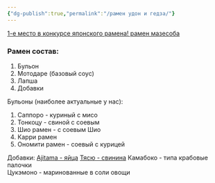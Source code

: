 ```yaml
---
{"dg-publish":true,"permalink":"/рамен удон и гедза/"}
---
```



[1-е место в конкурсе японского рамена! рамен мазесоба](https://www.youtube.com/watch?v=m_NEn3pbntI&t=836s)
### Рамен состав:
1. Бульон 
2. Мотодаре (базовый соус)
3. Лапша 
4. Добавки

Бульоны (наиболее актуальные у нас): 
1. Саппоро - куриный с мисо 
2. Тонкоцу  - свиной с соевым 
3. Шио рамен - с соевым Шио
4. Карри рамен
5. Ономити рамен - соевый с курицей

Добавки: 
[Ajitama - яйца](https://www.youtube.com/shorts/b__Olcc1fiQ)
[Тясю - свинина](https://www.istoma.com/recipes/show/svinaya_lopatka_s_nitritnoy_solju/)
Камабоко - типа крабовые палочки  
Цукэмоно - маринованные в соли овощи  